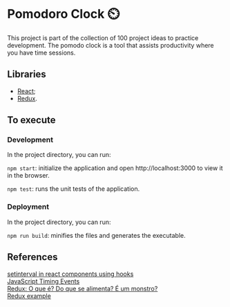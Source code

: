 # Pomodoro Clock ⏲️

This project is part of the collection of 100 project ideas to practice development. The pomodo clock is a tool that assists productivity where you have time sessions.

## Libraries

- [React](https://reactjs.org/);
- [Redux](https://redux.js.org/basics/usage-with-react).

## To execute

### Development
In the project directory, you can run:

`npm start`: initialize the application and open http://localhost:3000 to view it in the browser.

`npm test`: runs the unit tests of the application.

### Deployment
In the project directory, you can run:

`npm run build`: minifies the files and generates the executable.

## References

[setinterval in react components using hooks](https://upmostly.com/tutorials/setinterval-in-react-components-using-hooks)  
[JavaScript Timing Events](https://www.w3schools.com/js/js_timing.asp)  
[Redux: O que é? Do que se alimenta? É um monstro?](https://www.canva.com/design/DAEGYSYr9Dc/XNG7l0eC3miRM9OtXamTVA/view#1)  
[Redux example](https://github.com/angelarf/redux-example)
